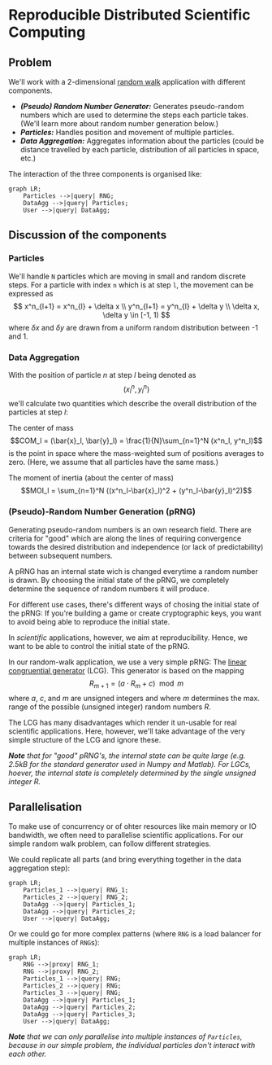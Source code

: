 # Reproducible Distributed Scientific Computing

## Problem

We'll work with a 2-dimensional [random walk](https://en.wikipedia.org/wiki/Random_walk) application with different components.

- *__(Pseudo) Random Number Generator:__* Generates pseudo-random numbers which are used to determine the steps each particle takes.  (We'll learn more about random number generation below.)
- *__Particles:__* Handles position and movement of multiple particles.
- *__Data Aggregation:__* Aggregates information about the particles (could be distance travelled by each particle, distribution of all particles in space, etc.)

The interaction of the three components is organised like:
```mermaid
graph LR;
    Particles -->|query| RNG;
    DataAgg -->|query| Particles;
    User -->|query| DataAgg;
```

## Discussion of the components

### Particles

We'll handle `N` particles which are moving in small and random discrete steps. For a particle with index `n` which is at step `l`, the movement can be expressed as
$$
x^n_{l+1} = x^n_{l} + \delta x \\
y^n_{l+1} = y^n_{l} + \delta y \\
\delta x, \delta y \in [-1, 1)
$$
where $\delta x$ and $\delta y$ are drawn from a uniform random distribution between -1 and 1.

### Data Aggregation

With the position of particle $n$ at step $l$ being denoted as
$$(x^n_l, y^n_l)$$
we'll calculate two quantities which describe the overall distribution of the particles at step $l$:

The center of mass
$$COM_l = (\bar{x}_l, \bar{y}_l) = \frac{1}{N}\sum_{n=1}^N (x^n_l, y^n_l)$$
is the point in space where the mass-weighted sum of positions averages to zero. (Here, we assume that all particles have the same mass.)

The moment of inertia (about the center of mass)
$$MOI_l = \sum_{n=1}^N ((x^n_l-\bar{x}_l)^2 + (y^n_l-\bar{y}_l)^2)$$

### (Pseudo)-Random Number Generation (pRNG)

Generating pseudo-random numbers is an own research field. There are criteria for "good" which are along the lines of requiring convergence towards the desired distribution and independence (or lack of predictability) between subsequent numbers.

A pRNG has an internal state wich is changed everytime a random number is drawn. By choosing the initial state of the pRNG, we completely determine the  sequence of random numbers it will produce.

For different use cases, there's different ways of chosing the initial state of the pRNG: If you're building a game or create cryptographic keys, you want to avoid being able to reproduce the initial state.

In _scientific_ applications, however, we aim at reproducibility. Hence, we want to be able to control the initial state of the pRNG.

In our random-walk application, we use a very simple pRNG: The [linear congruential generator](https://en.wikipedia.org/wiki/Linear_congruential_generator) (LCG).  This generator is based on the mapping
$$
R_{m+1} = (a \cdot R_{m} + c)\mod m
$$
where $a$, $c$, and $m$ are unsigned integers and where $m$ determines the max. range of the possible (unsigned integer) random numbers $R$.

The LCG has many disadvantages which render it un-usable for real scientific applications. Here, however, we'll take advantage of the very simple structure of the LCG and ignore these.

*__Note__ that for "good" pRNG's, the internal state can be quite large (e.g. 2.5kB for the standard generator used in Numpy and Matlab). For LGCs, hoever, the internal state is completely determined by the single unsigned integer $R$.*

## Parallelisation

To make use of concurrency or of ohter resources like main memory or IO bandwidth, we often need to parallelise scientific applications. For our simple random walk problem, can follow different strategies.

We could replicate all parts (and bring everything together in the data aggregation step):

```mermaid
graph LR;
    Particles_1 -->|query| RNG_1;
    Particles_2 -->|query| RNG_2;
    DataAgg -->|query| Particles_1;
    DataAgg -->|query| Particles_2;
    User -->|query| DataAgg;
```

Or we could go for more complex patterns (where `RNG` is a load balancer for multiple instances of `RNG`s):

```mermaid
graph LR;
    RNG -->|proxy| RNG_1;
    RNG -->|proxy| RNG_2;
    Particles_1 -->|query| RNG;
    Particles_2 -->|query| RNG;
    Particles_3 -->|query| RNG;
    DataAgg -->|query| Particles_1;
    DataAgg -->|query| Particles_2;
    DataAgg -->|query| Particles_3;
    User -->|query| DataAgg;
```

*__Note__ that we can only parallelise into multiple instances of `Particles`, because in our simple problem, the individual particles don't interact with each other.*
